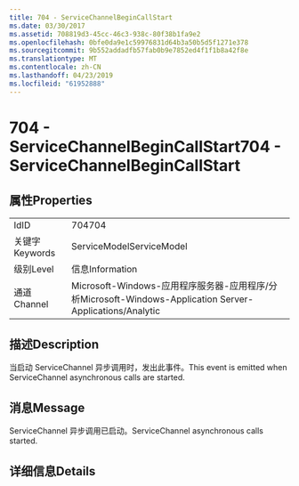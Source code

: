 ```yaml
---
title: 704 - ServiceChannelBeginCallStart
ms.date: 03/30/2017
ms.assetid: 708819d3-45cc-46c3-938c-80f38b1fa9e2
ms.openlocfilehash: 0bfe0da9e1c59976831d64b3a50b5d5f1271e378
ms.sourcegitcommit: 9b552addadfb57fab0b9e7852ed4f1f1b8a42f8e
ms.translationtype: MT
ms.contentlocale: zh-CN
ms.lasthandoff: 04/23/2019
ms.locfileid: "61952888"
---
```

# <a name="704---servicechannelbegincallstart"></a><span data-ttu-id="64be3-102">704 - ServiceChannelBeginCallStart</span><span class="sxs-lookup"><span data-stu-id="64be3-102">704 - ServiceChannelBeginCallStart</span></span>
## <a name="properties"></a><span data-ttu-id="64be3-103">属性</span><span class="sxs-lookup"><span data-stu-id="64be3-103">Properties</span></span>  
  
|||  
|-|-|  
|<span data-ttu-id="64be3-104">Id</span><span class="sxs-lookup"><span data-stu-id="64be3-104">ID</span></span>|<span data-ttu-id="64be3-105">704</span><span class="sxs-lookup"><span data-stu-id="64be3-105">704</span></span>|  
|<span data-ttu-id="64be3-106">关键字</span><span class="sxs-lookup"><span data-stu-id="64be3-106">Keywords</span></span>|<span data-ttu-id="64be3-107">ServiceModel</span><span class="sxs-lookup"><span data-stu-id="64be3-107">ServiceModel</span></span>|  
|<span data-ttu-id="64be3-108">级别</span><span class="sxs-lookup"><span data-stu-id="64be3-108">Level</span></span>|<span data-ttu-id="64be3-109">信息</span><span class="sxs-lookup"><span data-stu-id="64be3-109">Information</span></span>|  
|<span data-ttu-id="64be3-110">通道</span><span class="sxs-lookup"><span data-stu-id="64be3-110">Channel</span></span>|<span data-ttu-id="64be3-111">Microsoft-Windows-应用程序服务器-应用程序/分析</span><span class="sxs-lookup"><span data-stu-id="64be3-111">Microsoft-Windows-Application Server-Applications/Analytic</span></span>|  
  
## <a name="description"></a><span data-ttu-id="64be3-112">描述</span><span class="sxs-lookup"><span data-stu-id="64be3-112">Description</span></span>  
 <span data-ttu-id="64be3-113">当启动 ServiceChannel 异步调用时，发出此事件。</span><span class="sxs-lookup"><span data-stu-id="64be3-113">This event is emitted when ServiceChannel asynchronous calls are started.</span></span>  
  
## <a name="message"></a><span data-ttu-id="64be3-114">消息</span><span class="sxs-lookup"><span data-stu-id="64be3-114">Message</span></span>  
 <span data-ttu-id="64be3-115">ServiceChannel 异步调用已启动。</span><span class="sxs-lookup"><span data-stu-id="64be3-115">ServiceChannel asynchronous calls started.</span></span>  
  
## <a name="details"></a><span data-ttu-id="64be3-116">详细信息</span><span class="sxs-lookup"><span data-stu-id="64be3-116">Details</span></span>
